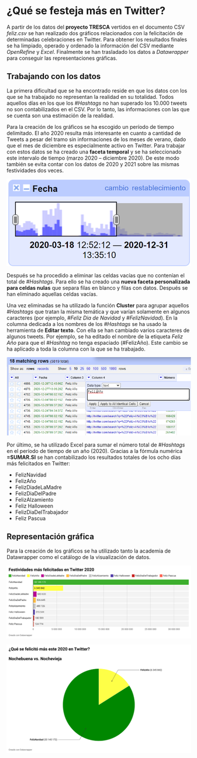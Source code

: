 # ¿Qué se festeja más en Twitter?

A partir de los datos del **proyecto TRESCA** vertidos en el documento CSV _feliz.csv_ se han realizado dos gráficos relacionados con la felicitación de determinadas celebraciones en Twitter. Para obtener los resultados finales se ha limpiado, operado y ordenado la información del CSV mediante _OpenRefine_ y _Excel_. Finalmente se han trasladado los datos a _Datawrapper_ para conseguir las representaciones gráficas.  

## Trabajando con los datos

La primera dificultad que se ha encontrado reside en que los datos con los que se ha trabajado no representan la realidad en su totalidad. Todos aquellos días en los que los _#Hashtags_ no han superado los 10.000 tweets no son contabilizados en el CSV. Por lo tanto, las informaciones con las que se cuenta son una estimación de la realidad. 

Para la creación de los gráficos se ha escogido un período de tiempo delimitado. El año 2020 resulta más interesante en cuanto a cantidad de Tweets a pesar del tramo sin informaciones de los meses de verano, dado que el mes de diciembre es especialmente activo en Twitter. Para trabajar con estos datos se ha creado una **faceta temporal** y se ha seleccionado este intervalo de tiempo (marzo 2020 – diciembre 2020). De este modo también se evita contar con los datos de 2020 y 2021 sobre las mismas festividades dos veces.  

![cluster.png](/img/cluster.png)

Después se ha procedido a eliminar las celdas vacías que no contenían el total de _#Hashtags_. Para ello se ha creado una **nueva faceta personalizada para celdas nulas** que separa filas en blanco y filas con datos. Después se han eliminado aquellas celdas vacías. 

Una vez eliminadas se ha utilizado la función **Cluster** para agrupar aquellos _#Hashtags_ que tratan la misma temática y que varían solamente en algunos caracteres (por ejemplo, _#Feliz Dia de Navidad_ y _#FelizNavidad_). En la columna dedicada a los nombres de los _#Hashtags_ se ha usado la herramienta de **Editar texto**. Con ella se han cambiado varios caracteres de algunos tweets. Por ejemplo, se ha editado el nombre de la etiqueta _Feliz Año_ para que el _#Hashtag_ no tenga espaciado (#FelizAño). Este cambio se ha aplicado a toda la columna con la que se ha trabajado. 

![editar.png](/img/editar.png)

Por último, se ha utilizado Excel para sumar el número total de _#Hashtags_ en el período de tiempo de un año (2020). Gracias a la fórmula numérica **=SUMAR.SI** se han contabilizado los resultados totales de los ocho días más felicitados en Twitter:

-	FelizNavidad
-	FelizAño 
-	FelizDiadeLaMadre
-	FelizDiaDelPadre
-	FelizAlzamiento
-	Feliz Halloween
-	FelizDiaDelTrabajador
-	Feliz Pascua

## Representación gráfica

Para la creación de los gráficos se ha utilizado tanto la academia de Datawrapper como el catálogo de la visualización de datos. 

![festividad1.png](/img/festividad1.png)

![festividad2.png](/img/festividad2.png)

